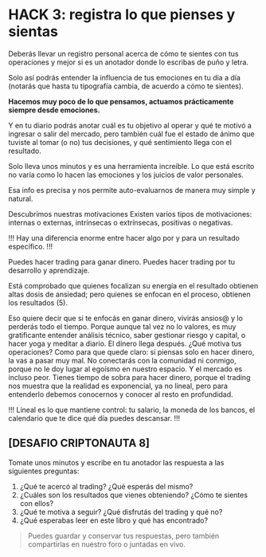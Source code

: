 # HACK 3: registra lo que pienses y sientas

Deberás llevar un registro personal acerca de cómo te sientes con tus operaciones y mejor si es un anotador donde lo escribas de puño y letra.

Solo así podrás entender la influencia de tus emociones en tu día a día (notarás que hasta tu tipografía cambia, de acuerdo a cómo te sientes).

**Hacemos muy poco de lo que pensamos, actuamos prácticamente siempre desde emociones.**

Y en tu diario podrás anotar cuál es tu objetivo al operar y qué te motivó a ingresar o salir del mercado, pero también cuál fue el estado de ánimo que tuviste al tomar (o no) tus decisiones, y qué sentimiento llega con el resultado.

Solo lleva unos minutos y es una herramienta increíble. Lo que está escrito no varía como lo hacen las emociones y los juicios de valor personales.

Esa info es precisa y nos permite auto-evaluarnos de manera muy simple y natural.

Descubrimos nuestras motivaciones Existen varios tipos de motivaciones: internas o externas, intrínsecas o extrínsecas, positivas o negativas.

!!! Hay una diferencia enorme entre hacer algo por y para un resultado específico. !!!

Puedes hacer trading para ganar dinero. Puedes hacer trading por tu desarrollo y aprendizaje.

Está comprobado que quienes focalizan su energía en el resultado obtienen altas dosis de ansiedad; pero quienes se enfocan en el proceso, obtienen los resultados (5).

Eso quiere decir que si te enfocás en ganar dinero, vivirás ansios@ y lo perderás todo el tiempo. Porque aunque tal vez no lo valores, es muy gratificante entender análisis técnico, saber gestionar riesgo y capital, o hacer yoga y meditar a diario. El dinero llega después. ¿Qué motiva tus operaciones? Como para que quede claro: si piensas solo en hacer dinero, la vas a pasar muy mal. No conectarás con la comunidad ni conmigo, porque no le doy lugar al egoísmo en nuestro espacio. Y el mercado es incluso peor. Tienes tiempo de sobra para hacer dinero, porque el trading nos muestra que la realidad es exponencial, ya no lineal, pero para entenderlo debemos conocernos y conocer al resto en profundidad.

!!! Lineal es lo que mantiene control: tu salario, la moneda de los bancos, el calendario que te dice qué día puedes descansar. !!!

## \[DESAFIO CRIPTONAUTA 8]

Tomate unos minutos y escribe en tu anotador las respuesta a las siguientes preguntas:

1. ¿Qué te acercó al trading? ¿Qué esperás del mismo?
2. ¿Cuáles son los resultados que vienes obteniendo? ¿Cómo te sientes con ellos?
3. ¿Qué te motiva a seguir? ¿Qué disfrutás del trading y qué no?
4. ¿Qué esperabas leer en este libro y qué has encontrado?

> Puedes guardar y conservar tus respuestas, pero también compartirlas en nuestro foro o juntadas en vivo.
